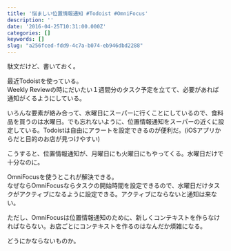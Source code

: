 ```yaml
---
title: '悩ましい位置情報通知 #Todoist #OmniFocus'
description: ''
date: '2016-04-25T10:31:00.000Z'
categories: []
keywords: []
slug: "a256fced-fdd9-4c7a-b074-eb946dbd2288"
---
```

駄文だけど、書いておく。

最近Todoistを使っている。  
Weekly Reviewの時にだいたい１週間分のタスク予定を立てて、必要があれば通知がくるようにしている。

いろんな要素が絡み合って、水曜日にスーパーに行くことにしているので、食料品を買うのは水曜日。でも忘れないように、位置情報通知をスーパーの近くに設定している。Todoistは自由にアラートを設定できるのが便利だ。(iOSアプリからだと目的のお店が見つけやすい)

こうすると、位置情報通知が、月曜日にも火曜日にもやってくる。水曜日だけで十分なのに。

OmniFocusを使うとこれが解決できる。  
なぜならOmniFocusならタスクの開始時間を設定できるので、水曜日だけタスクがアクティブになるように設定できる。アクティブにならないと通知は来ない。

ただし、OmniFocusは位置情報通知のために、新しくコンテキストを作らなければならない。お店ごとにコンテキストを作るのはなんだか煩雑になる。

どうにかならないものか。